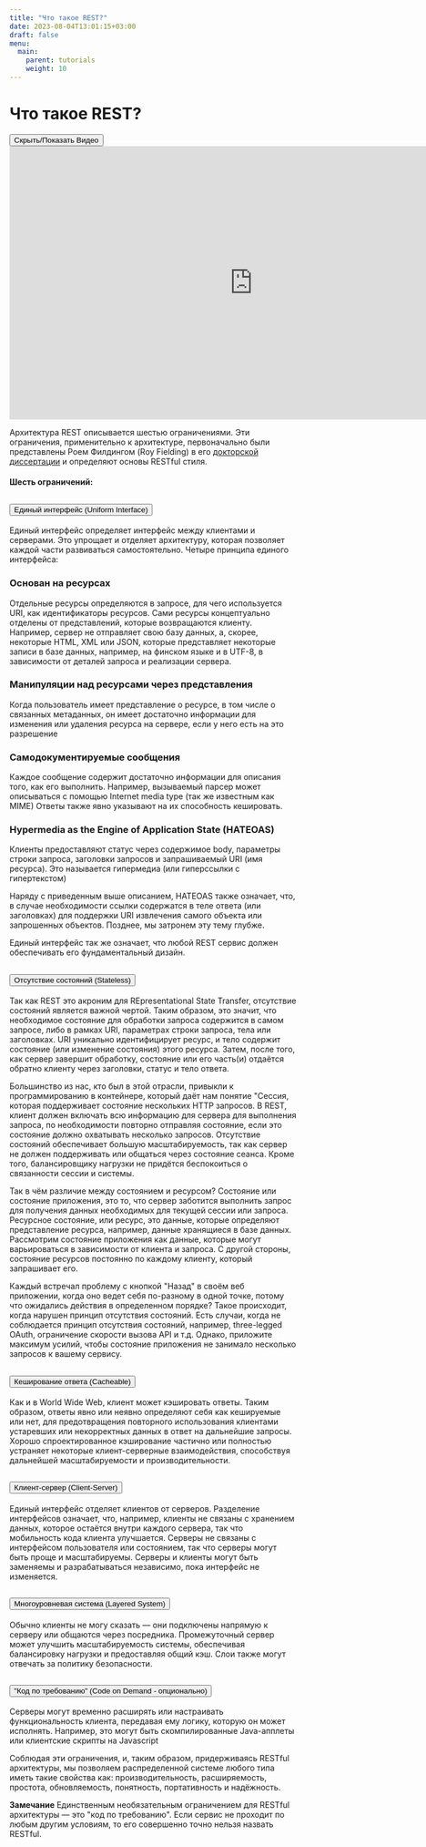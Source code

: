 ```yaml
---
title: "Что такое REST?"
date: 2023-08-04T13:01:15+03:00
draft: false
menu:
  main:
    parent: tutorials
    weight: 10
---
```


# Что такое REST?

<div class="my-3">
  <button class="btn btn-outline-primary btn-sm" data-bs-toggle="collapse" href="#video1" aria-expanded="false" aria-controls="collapseExample">Скрыть/Показать
    Видео</button>
</div>
<div id="video1" class="collapse show in">
  <iframe width="853" height="480" src="https://www.youtube.com/embed/llpr5924N7E" title="YouTube video player" frameborder="0" allow="accelerometer; autoplay; clipboard-write; encrypted-media; gyroscope; picture-in-picture" allowfullscreen></iframe>
</div>

Архитектура REST описывается шестью ограничениями. Эти ограничения, применительно к архитектуре, первоначально были представлены Роем Филдингом (Roy Fielding) в
его [докторской диссертации](http://www.ics.uci.edu/~fielding/pubs/dissertation/rest_arch_style.htm) и определяют основы RESTful стиля.

#### Шесть ограничений:

<div class="accordion" id="accordionPanelsStayOpenExample">
  <div class="accordion-item">
    <h2 class="accordion-header" id="panelsStayOpen-headingOne">
      <button class="accordion-button collapsed" type="button" data-bs-toggle="collapse" data-bs-target="#panelsStayOpen-collapseOne" aria-expanded="true" aria-controls="panelsStayOpen-collapseOne">
        Единый интерфейс (Uniform Interface)
      </button>
    </h2>
    <div id="panelsStayOpen-collapseOne" class="accordion-collapse collapse" aria-labelledby="panelsStayOpen-headingOne">
      <div class="accordion-body">
        <p>Единый интерфейс определяет интерфейс между клиентами и серверами.
          Это упрощает и отделяет архитектуру, которая позволяет каждой части развиваться самостоятельно.
          Четыре принципа единого интерфейса:</p>
        <h3>Основан на ресурсах</h3>
        <p>Отдельные ресурсы определяются в запросе, для чего используется URI, как идентификаторы ресурсов.
          Сами ресурсы концептуально отделены от представлений, которые возвращаются клиенту.
          Например, сервер не отправляет свою базу данных, а, скорее, некоторые HTML, XML или JSON,
          которые представляет некоторые записи в базе данных, например, на финском языке и в UTF-8,
          в зависимости от деталей запроса и реализации сервера.</p>
        <h3>Манипуляции над ресурсами через представления</h3>
        <p>Когда пользователь имеет представление о ресурсе, в том числе о связанных метаданных, он имеет
          достаточно информации для изменения или
          удаления ресурса на сервере, если у него есть на это разрешение</p>
        <h3>Самодокументируемые сообщения</h3>
        <p>Каждое сообщение содержит достаточно информации для описания того, как его выполнить.
          Например, вызываемый парсер может описываться с помощью Internet media type (так же известным как MIME)
          Ответы также явно указывают на их способность кешировать.
        <h3>Hypermedia as the Engine of Application State (HATEOAS)</h3>
        <p>Клиенты предоставляют статус через содержимое body, параметры строки запроса, заголовки запросов и
          запрашиваемый URI (имя ресурса).
          Это называется гипермедиа (или гиперссылки с гипертекстом) </p>
        <p>Наряду с приведенным выше описанием, HATEOAS также означает, что, в случае необходимости
          ссылки содержатся в теле ответа (или заголовках) для поддержки URI извлечения самого объекта или
          запрошенных объектов.
          Позднее, мы затронем эту тему глубже.</p>
        <p>Единый интерфейс так же означает, что любой REST сервис должен обеспечивать его фундаментальный дизайн.
        </p>
      </div>
    </div>
  </div>
  <div class="accordion-item">
    <h2 class="accordion-header" id="panelsStayOpen-headingTwo">
      <button class="accordion-button collapsed" type="button" data-bs-toggle="collapse" data-bs-target="#panelsStayOpen-collapseTwo" aria-expanded="false" aria-controls="panelsStayOpen-collapseTwo">
        Отсутствие состояний (Stateless)
      </button>
    </h2>
    <div id="panelsStayOpen-collapseTwo" class="accordion-collapse collapse" aria-labelledby="panelsStayOpen-headingTwo">
      <div class="accordion-body">
        <p>Так как REST это акроним для REpresentational State Transfer, отсутствие состояний является важной
          чертой.
          Таким образом, это значит, что необходимое состояние для обработки запроса содержится в самом запросе,
          либо в рамках URI, параметрах строки запроса, тела или заголовках.
          URI уникально идентифицирует ресурс, и тело содержит состояние (или изменение состояния) этого ресурса.
          Затем, после того, как сервер завершит обработку, состояние или его часть(и) отдаётся обратно клиенту
          через заголовки, статус и тело ответа.</p>
        <p>Большинство из нас, кто был в этой отрасли, привыкли к программированию в контейнере, который
          даёт нам понятие "Сессия, которая поддерживает состояние нескольких HTTP запросов.
          В REST, клиент должен включать всю информацию для сервера для выполнения запроса,
          по необходимости повторно отправляя состояние, если это состояние должно охватывать несколько запросов.
          Отсутствие состояний обеспечивает большую масштабируемость, так как сервер не должен поддерживать или
          общаться через состояние сеанса.
          Кроме того, балансировщику нагрузки не придётся беспокоиться о связанности сессии и системы.</p>
        <p> Так в чём различие между состоянием и ресурсом?
          Состояние или состояние приложения, это то, что сервер заботится выполнить запрос для получения данных
          необходимых для текущей сессии или запроса.
          Ресурсное состояние, или ресурс, это данные, которые определяют представление ресурса, например, данные
          хранящиеся в базе данных.
          Рассмотрим состояние приложения как данные, которые могут варьироваться в зависимости от клиента и
          запроса.
          С другой стороны, состояние ресурсов постоянно по каждому клиенту, который запрашивает его.</p>
        <p> Каждый встречал проблему с кнопкой "Назад" в своём веб приложении, когда оно ведет себя по-разному в
          одной точке, потому что ожидались действия в определенном порядке?
          Такое происходит, когда нарушен принцип отсутствия состояний. Есть случаи, когда не соблюдается принцип 
          отсутствия состояний, например, three-legged OAuth, ограничение скорости вызова API и т.д.
          Однако, приложите максимум усилий, чтобы состояние приложения не занимало несколько запросов к вашему
          сервису.</p>
      </div>
    </div>
  </div>
  <div class="accordion-item">
    <h2 class="accordion-header" id="panelsStayOpen-headingThree">
      <button class="accordion-button collapsed" type="button" data-bs-toggle="collapse" data-bs-target="#panelsStayOpen-collapseThree" aria-expanded="false" aria-controls="panelsStayOpen-collapseThree">
        Кеширование ответа (Cacheable)
      </button>
    </h2>
    <div id="panelsStayOpen-collapseThree" class="accordion-collapse collapse" aria-labelledby="panelsStayOpen-headingThree">
      <div class="accordion-body">
        <p>Как и в World Wide Web, клиент может кэшировать ответы.
        Таким образом, ответы явно или неявно определяют себя как кешируемые или нет,
        для предотвращения повторного использования клиентами устаревших или некорректных данных в ответ на
        дальнейшие запросы. Хорошо спроектированное кэширование частично или полностью устраняет некоторые клиент-серверные
        взаимодействия, способствуя дальнейшей масштабируемости и производительности.
        </p>
      </div>
    </div>
  </div>
    <div class="accordion-item">
    <h2 class="accordion-header" id="panelsStayOpen-headingFour">
      <button class="accordion-button collapsed" type="button" data-bs-toggle="collapse" data-bs-target="#panelsStayOpen-collapseFour" aria-expanded="false" aria-controls="panelsStayOpen-collapseFour">
        Клиент-сервер (Client-Server)
      </button>
    </h2>
    <div id="panelsStayOpen-collapseFour" class="accordion-collapse collapse" aria-labelledby="panelsStayOpen-headingFour">
      <div class="accordion-body">
        <p>Единый интерфейс отделяет клиентов от серверов.
        Разделение интерфейсов означает, что, например, клиенты не связаны с хранением данных,
        которое остаётся внутри каждого сервера, так что мобильность кода клиента улучшается.
        Серверы не связаны с интерфейсом пользователя или состоянием, так что серверы могут быть проще и
        масштабируемы.
        Серверы и клиенты могут быть заменяемы и разрабатываться независимо, пока интерфейс не изменяется.</p>
      </div>
    </div>
  </div>
    <div class="accordion-item">
    <h2 class="accordion-header" id="panelsStayOpen-headingFive">
      <button class="accordion-button collapsed" type="button" data-bs-toggle="collapse" data-bs-target="#panelsStayOpen-collapseFive" aria-expanded="false" aria-controls="panelsStayOpen-collapseFive">
        Многоуровневая система (Layered System)
      </button>
    </h2>
    <div id="panelsStayOpen-collapseFive" class="accordion-collapse collapse" aria-labelledby="panelsStayOpen-headingFive">
      <div class="accordion-body">
        <p>Обычно клиенты не могу сказать — они подключены напрямую к серверу или общаются через посредника.
        Промежуточный сервер может улучшить масштабируемость системы, обеспечивая балансировку нагрузки и
        предоставляя общий кэш.
        Слои также могут отвечать за политику безопасности.</p>
      </div>
    </div>
  </div>
    <div class="accordion-item">
    <h2 class="accordion-header" id="panelsStayOpen-headingSix">
      <button class="accordion-button collapsed" type="button" data-bs-toggle="collapse" data-bs-target="#panelsStayOpen-collapseSix" aria-expanded="false" aria-controls="panelsStayOpen-collapseSix">
        "Код по требованию" (Code on Demand - опционально)
      </button>
    </h2>
    <div id="panelsStayOpen-collapseSix" class="accordion-collapse collapse" aria-labelledby="panelsStayOpen-headingSix">
      <div class="accordion-body">
        <p>Серверы могут временно расширять или настраивать функциональность
          клиента, передавая ему логику, которую он может исполнять. Например, это
          могут быть скомпилированные Java-апплеты или клиентские скрипты на
          Javascript</p>
        <p>Соблюдая эти ограничения, и, таким образом, придерживаясь RESTful архитектуры,
          мы позволяем распределенной системе любого типа иметь такие свойства как:
          производительность, расширяемость, простота, обновляемость, понятность,
          портативность и надёжность.</p>
        <p><strong>Замечание</strong> Единственным необязательным ограничением
          для RESTful архитектуры — это "код по требованию".
          Если сервис не проходит по любым другим условиям, то его совершенно точно
          нельзя назвать RESTful.</p>
      </div>
    </div>
  </div>
</div>
